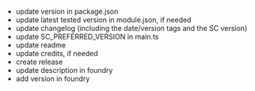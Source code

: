 - update version in package.json
- update latest tested version in module.json, if needed
- update changelog (including the date/version tags and the SC version)
- update SC_PREFERRED_VERSION in main.ts
- update readme
- update credits, if needed
- create release
- update description in foundry
- add version in foundry